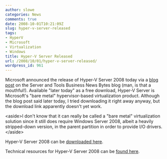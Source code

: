```yaml
---
author: slowe
categories: News
comments: true
date: 2008-10-01T10:21:09Z
slug: hyper-v-server-released
tags:
- HyperV
- Microsoft
- Virtualization
- Windows
title: Hyper-V Server Released
url: /2008/10/01/hyper-v-server-released/
wordpress_id: 961
---
```


Microsoft announced the release of Hyper-V Server 2008 today via a [blog post](http://blogs.technet.com/stbnewsbytes/archive/2008/10/01/microsoft-hyper-v-server-2008-and-virtualization-services-certifications-and-training-offerings-now-available.aspx) on the Server and Tools Business News Bytes blog (man, is that a mouthful!). Available "later today" as a free download, Hyper-V Server is Microsoft's "bare metal" hypervisor-based virtualization product. Although the blog post said later today, I tried downloading it right away anyway, but the download link apparently doesn't yet work.

&lt;aside&gt;I don't know that it can really be called a "bare metal" virtualization solution since it still does require Windows Server 2008, albeit a heavily stripped-down version, in the parent partition in order to provide I/O drivers.&lt;/aside&gt;

Hyper-V Server 2008 can be [downloaded here](http://www.microsoft.com/servers/hyper-v-server/default.mspx).

Technical resources for Hyper-V Server 2008 can be [found here](http://www.microsoft.com/servers/hyper-v-server/technical-resources.mspx).
